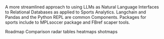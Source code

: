 A more streamlined approach to using LLMs as Natural Language Interfaces to Relational Databases as applied to Sports Analytics.
Langchain and Pandas and the Python REPL are common Components.
Packages for sports include to MPLsoccer package and FBref scaper tools.

Roadmap 
Comparison radar
tables
heatmaps
shotmaps
